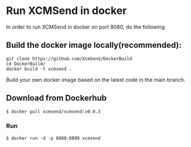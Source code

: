# Run XCMSend in docker  

In order to run XCMSend in docker on port 8080, do the following.


## Build the docker image locally(recommended):  
```shell
git clone https://github.com/XcmSend/DockerBuild
cd DockerBuild/
docker build -t xcmsend .
```

Build your own docker image based on the latest code in the main branch.   


## Download from Dockerhub
```shell
$ docker pull xcmsend/xcmsend:v0.0.3
```


### Run   
```shell
$ docker run -d -p 8080:8080 xcmsend
```
